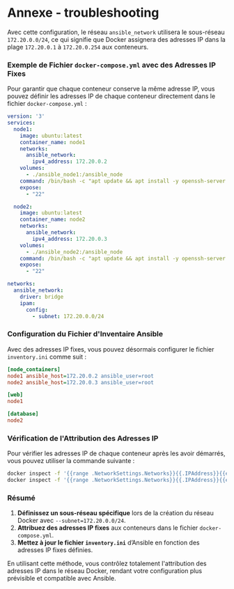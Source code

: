 # Annexe - troubleshooting


Avec cette configuration, le réseau `ansible_network` utilisera le sous-réseau `172.20.0.0/24`, ce qui signifie que Docker assignera des adresses IP dans la plage `172.20.0.1` à `172.20.0.254` aux conteneurs.

### Exemple de Fichier `docker-compose.yml` avec des Adresses IP Fixes

Pour garantir que chaque conteneur conserve la même adresse IP, vous pouvez définir les adresses IP de chaque conteneur directement dans le fichier `docker-compose.yml` :

```yaml
version: '3'
services:
  node1:
    image: ubuntu:latest
    container_name: node1
    networks:
      ansible_network:
        ipv4_address: 172.20.0.2
    volumes:
      - ./ansible_node1:/ansible_node
    command: /bin/bash -c "apt update && apt install -y openssh-server && service ssh start && tail -f /dev/null"
    expose:
      - "22"

  node2:
    image: ubuntu:latest
    container_name: node2
    networks:
      ansible_network:
        ipv4_address: 172.20.0.3
    volumes:
      - ./ansible_node2:/ansible_node
    command: /bin/bash -c "apt update && apt install -y openssh-server && service ssh start && tail -f /dev/null"
    expose:
      - "22"

networks:
  ansible_network:
    driver: bridge
    ipam:
      config:
        - subnet: 172.20.0.0/24
```

### Configuration du Fichier d'Inventaire Ansible

Avec des adresses IP fixes, vous pouvez désormais configurer le fichier `inventory.ini` comme suit :

```ini
[node_containers]
node1 ansible_host=172.20.0.2 ansible_user=root
node2 ansible_host=172.20.0.3 ansible_user=root

[web]
node1

[database]
node2
```

### Vérification de l'Attribution des Adresses IP

Pour vérifier les adresses IP de chaque conteneur après les avoir démarrés, vous pouvez utiliser la commande suivante :

```bash
docker inspect -f '{{range .NetworkSettings.Networks}}{{.IPAddress}}{{end}}' node1
docker inspect -f '{{range .NetworkSettings.Networks}}{{.IPAddress}}{{end}}' node2
```

### Résumé

1. **Définissez un sous-réseau spécifique** lors de la création du réseau Docker avec `--subnet=172.20.0.0/24`.
2. **Attribuez des adresses IP fixes** aux conteneurs dans le fichier `docker-compose.yml`.
3. **Mettez à jour le fichier `inventory.ini`** d’Ansible en fonction des adresses IP fixes définies.

En utilisant cette méthode, vous contrôlez totalement l'attribution des adresses IP dans le réseau Docker, rendant votre configuration plus prévisible et compatible avec Ansible.
